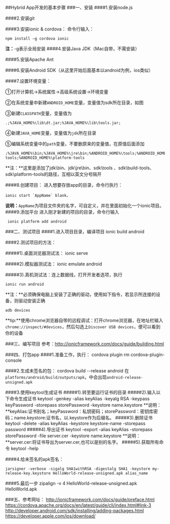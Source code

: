 ##Hybrid App开发的基本步骤
###一、安装
####1.安装node.js

####2.安装git

####3.安装ionic & cordova：
  命令行输入：

    npm install –g cordova ionic
  **注：**-g表示全局安装
####4.安装Java JDK（Mac自带，不需安装）

####5.安装Apache Ant

####6.安装Android SDK（从这里开始后面基本以android为例，ios类似）

####7.设置环境变量：
  
  ①打开计算机->系统属性->高级系统设置->环境变量
  
  ②在系统变量中新建`ANDROID_HOME`变量，变量值为sdk所在目录，如图
  
  ③新建`CLASSPATH`变量，变量值为
  
    .;%JAVA_HOME%\lib\dt.jar;%JAVA_HOME%\lib\tools.jar;
  
  ④新建`JAVA_HOME`变量，变量值为`jdk`所在目录
  
  ⑤编辑系统变量中的`path`变量，不要删原来的变量值，在原值后面添加   
 
    ;%JAVA_HOME%\bin;%JAVA_HOME%\jre\bin;%ANDROID_HOME%\tools;%ANDROID_HOME%\build-tools;%ANDROID_HOME%\platform-tools 

**注：**这里是添加了jdk\bin、jdk\jre\bin、sdk\tools 、sdk\build-tools、sdk\platform-tools的路径，互相以英文分号隔开

####8.创建项目：
进入想要存放app的目录，命令行执行： 
  
    ionic start `AppName` blank，
**说明：**`AppName`为项目文件夹的名字，可自定义，并在里面初始化一个ionic项目。
####9.添加平台
  进入刚才新建的项目的目录，命令行输入
     
     ionic platform add android


###二、测试项目
####1.进入项目目录，编译项目
    ionic build android

####2.测试项目的方法：
    
#####1).桌面浏览器测试法：
    ionic serve
    
#####2).模拟器测试法：
    ionic emulate android
   
#####3).真机测试法：连上数据线，打开开发者选项，执行
  
    ionic run android
    
**注：**必须确保电脑上安装了正确的驱动，使用如下指令，若显示所连接的设备，则驱动安装正确

    adb devices

**tip:**使用chrome浏览器自带的远程调试：打开chrome浏览器，在地址栏输入 
`chrome://inspect/#devices`，然后勾选上`Discover USB devices`，便可以看到你的设备



###三、编写项目
参考：<http://ionicframework.com/docs/guide/building.html> 

###四、打包app
####1.准备工作，执行：
    cordova plugin rm cordova-plugin-console

####2.生成未签名的包：
    cordova build --release android
在`platforms/android/build/outputs/apk`，中会出现`android-release-unsigned.apk`

####3.使用keytool生成证书
#####1).转至要运行证书的目录
#####2).输入以下命令生成证书
    keytool -genkey -alias keyAlias
    -keyalg RSA 
    -keypass keyPassword
    -storepass storePassword
    -keystore name.keystore
**说明：**keyAlias:证书别名；keyPassword：私钥密码；storePassword：密钥库密码；name.keystore:证书名，以.keystore作为后缀名。
#####3).删除证书
    keytool -delete
    -alias keyAlias
    -keystore keystore-name
    -storepass password
#####4).导出证书
    keytool -export -alias keyAlias
    -storepass storePassword
    -file server.cer
    -keystore name.keystore
**说明：**server.cer:将证书导出为server.cer,也可以是别的名字。
#####5).获取所有命令
    keytool -help


####4.给未签名的apk签名：

    jarsigner -verbose -sigalg SHA1withRSA -digestalg SHA1 -keystore my-release-key.keystore HelloWorld-release-unsigned.apk alias_name

####5.最后一步
    zipalign -v 4 HelloWorld-release-unsigned.apk HelloWorld.apk


###五、参考网址：
<http://ionicframework.com/docs/guide/preface.html>
<https://cordova.apache.org/docs/en/latest/guide/cli/index.html#link-3>
<http://developer.android.com/sdk/installing/adding-packages.html>
<https://developer.apple.com/ios/download/>
